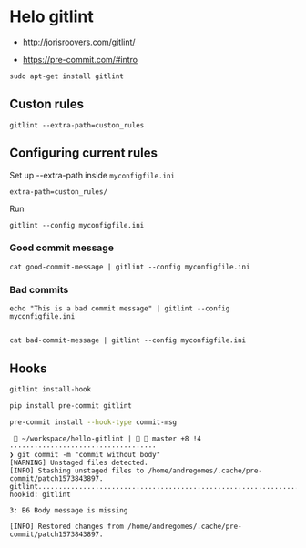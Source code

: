 # Helo gitlint

+ http://jorisroovers.com/gitlint/

+ https://pre-commit.com/#intro

```
sudo apt-get install gitlint
```
## Custon rules

```
gitlint --extra-path=custon_rules
```

## Configuring current rules
Set up --extra-path inside `myconfigfile.ini`

```
extra-path=custon_rules/
```
Run
```
gitlint --config myconfigfile.ini   
```

### Good commit message

```
cat good-commit-message | gitlint --config myconfigfile.ini 
```

### Bad commits

```
echo "This is a bad commit message" | gitlint --config myconfigfile.ini 


cat bad-commit-message | gitlint --config myconfigfile.ini 

```

## Hooks

```bash
gitlint install-hook  

pip install pre-commit gitlint

pre-commit install --hook-type commit-msg
```

```text
  ~/workspace/hello-gitlint |   master +8 !4 ····································
❯ git commit -m "commit without body"
[WARNING] Unstaged files detected.
[INFO] Stashing unstaged files to /home/andregomes/.cache/pre-commit/patch1573843897.
gitlint..................................................................Failed
hookid: gitlint

3: B6 Body message is missing

[INFO] Restored changes from /home/andregomes/.cache/pre-commit/patch1573843897.

```
